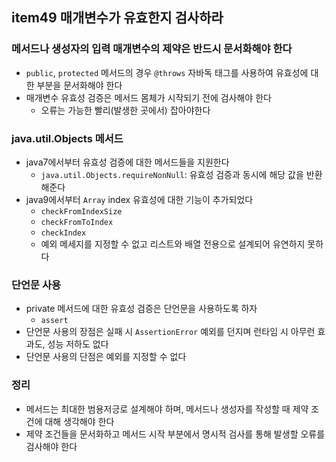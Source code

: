 ## item49 매개변수가 유효한지 검사하라

### 메서드나 생성자의 입력 매개변수의 제약은 반드시 문서화해야 한다
- `public`, `protected` 메서드의 경우 `@throws` 자바독 태그를 사용하여 유효성에 대한 부분을 문서화해야 한다
- 매개변수 유효성 검증은 메서드 몸체가 시작되기 전에 검사해야 한다
  - 오류는 가능한 빨리(발생한 곳에서) 잡아야한다

### java.util.Objects 메서드
- java7에서부터 유효성 검증에 대한 메서드들을 지원한다
  - `java.util.Objects.requireNonNull`: 유효성 검증과 동시에 해당 값을 반환해준다
- java9에서부터 `Array` index 유효성에 대한 기능이 추가되었다
  - `checkFromIndexSize`
  - `checkFromToIndex`
  - `checkIndex`
  - 예외 메세지를 지정할 수 없고 리스트와 배열 전용으로 설계되어 유연하지 못하다
  
### 단언문 사용
- private 메서드에 대한 유효성 검증은 단언문을 사용하도록 하자
  - `assert`
- 단언문 사용의 장점은 실패 시 `AssertionError` 예외를 던지며 런타임 시 아무런 효과도, 성능 저하도 없다
- 단언문 사용의 단점은 예외를 지정할 수 없다 


### 정리
- 메서드는 최대한 범용저긍로 설계해야 하며, 메서드나 생성자를 작성할 때 제약 조건에 대해 생각해야 한다
- 제약 조건들을 문서화하고 메서드 시작 부분에서 명시적 검사를 통해 발생할 오류를 검사해야 한다

